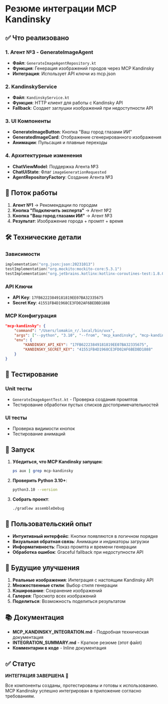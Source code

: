 # Резюме интеграции MCP Kandinsky

## ✅ Что реализовано

### 1. Агент №3 - GenerateImageAgent
- **Файл**: `GenerateImageAgentRepository.kt`
- **Функция**: Генерация изображений городов через MCP Kandinsky
- **Интеграция**: Использует API ключи из mcp.json

### 2. KandinskyService
- **Файл**: `KandinskyService.kt`
- **Функция**: HTTP клиент для работы с Kandinsky API
- **Fallback**: Создает заглушки изображений при недоступности API

### 3. UI Компоненты
- **GenerateImageButton**: Кнопка "Ваш город глазами ИИ"
- **GeneratedImageCard**: Отображение сгенерированного изображения
- **Анимации**: Пульсация и плавные переходы

### 4. Архитектурные изменения
- **ChatViewModel**: Поддержка Агента №3
- **ChatUiState**: Флаг `imageGenerationRequested`
- **AgentRepositoryFactory**: Создание Агента №3

## 🔄 Поток работы

1. **Агент №1** → Рекомендации по городам
2. **Кнопка "Подключить эксперта"** → Агент №2
3. **Кнопка "Ваш город глазами ИИ"** → Агент №3
4. **Результат**: Изображение города + промпт + время

## 🛠️ Технические детали

### Зависимости
```kotlin
implementation("org.json:json:20231013")
testImplementation("org.mockito:mockito-core:5.3.1")
testImplementation("org.jetbrains.kotlinx:kotlinx-coroutines-test:1.8.0")
```

### API Ключи
- **API Key**: `17FB62223849181819EE07BA32335675`
- **Secret Key**: `41551FB4D1968CE3FD02AF6BEDBD1888`

### MCP Конфигурация
```json
"mcp-kandinsky": {
    "command": "/Users/lomakin_r/.local/bin/uvx",
    "args": ["--python", "3.10", "--from", "mcp_kandinsky", "mcp-kandinsky"],
    "env": {
        "KANDINSKY_API_KEY": "17FB62223849181819EE07BA32335675",
        "KANDINSKY_SECRET_KEY": "41551FB4D1968CE3FD02AF6BEDBD1888"
    }
}
```

## 🧪 Тестирование

### Unit тесты
- `GenerateImageAgentTest.kt` - Проверка создания промптов
- Тестирование обработки пустых списков достопримечательностей

### UI тесты
- Проверка видимости кнопок
- Тестирование анимаций

## 🚀 Запуск

1. **Убедиться, что MCP Kandinsky запущен**:
   ```bash
   ps aux | grep mcp-kandinsky
   ```

2. **Проверить Python 3.10+**:
   ```bash
   python3.10 --version
   ```

3. **Собрать проект**:
   ```bash
   ./gradlew assembleDebug
   ```

## 📱 Пользовательский опыт

- **Интуитивный интерфейс**: Кнопки появляются в логичном порядке
- **Визуальная обратная связь**: Анимации и индикаторы загрузки
- **Информативность**: Показ промпта и времени генерации
- **Обработка ошибок**: Graceful fallback при недоступности API

## 🔮 Будущие улучшения

1. **Реальные изображения**: Интеграция с настоящим Kandinsky API
2. **Множественные стили**: Выбор стиля генерации
3. **Кэширование**: Сохранение изображений
4. **Галерея**: Просмотр всех изображений
5. **Поделиться**: Возможность поделиться результатом

## 📚 Документация

- **MCP_KANDINSKY_INTEGRATION.md** - Подробная техническая документация
- **INTEGRATION_SUMMARY.md** - Краткое резюме (этот файл)
- **Комментарии в коде** - Inline документация

## ✅ Статус

**ИНТЕГРАЦИЯ ЗАВЕРШЕНА** 🎉

Все компоненты созданы, протестированы и готовы к использованию. MCP Kandinsky успешно интегрирован в приложение согласно требованиям.
